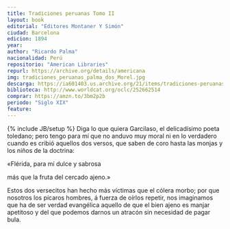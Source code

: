 ```yaml
---
title: Tradiciones peruanas Tomo II
layout: book
editorial: "Editores Montaner Y Simón"
ciudad: Barcelona
edicion: 1894
year: 
author: "Ricardo Palma"
nacionalidad: Perú
repositorio: "American Libraries"
repurl: https://archive.org/details/americana
img: tradiciones_peruanas_palma_dos_Morel.jpg
descarga: https://ia601403.us.archive.org/21/items/tradiciones-peruanas-ii/Tradiciones%20peruanas%20II.pdf
biblioteca: http://www.worldcat.org/oclc/252662514
comprar: https://amzn.to/3bm2p2b
periodo: "Siglo XIX"
feature: 
---
```

{% include JB/setup %}
Diga lo que quiera Garcilaso, el delicadísimo poeta toledano; pero tengo para mí que no anduvo muy moral ni en lo verdadero cuando es cribió aquellos dos versos, que saben de coro hasta las monjas y los niños de la doctrina: 
 
«Flérida, para mí dulce y sabrosa 
 
más que la fruta del cercado ajeno.» 
 
Estos dos versecitos han hecho más víctimas que el cólera morbo; por que nosotros los pícaros hombres, á fuerza de oírlos repetir, nos imaginamos que ha de ser verdad evangélica aquello de que el bien ajeno es manjar apetitoso y del que podemos darnos un atracón sin necesidad de pagar bula.
